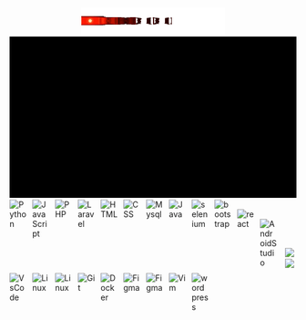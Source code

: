 <div align="center">
  <img src="./line2.gif" width="50%"/>
</div>

<img src="./header.gif" />

<br />
<img align="left" alt="Python" width="30px" style="padding-right:10px; padding-bottom:10px" src="https://cdn.jsdelivr.net/gh/devicons/devicon/icons/python/python-original.svg" />
<img align="left" alt="JavaScript" width="30px" style="padding-right:10px; padding-bottom:10px" src="https://cdn.jsdelivr.net/gh/devicons/devicon/icons/javascript/javascript-plain.svg" />
<img align="left" alt="PHP" width="30px" style="padding-right:10px; padding-bottom:10px" src="https://cdn.jsdelivr.net/gh/devicons/devicon/icons/php/php-plain.svg" />
<img align="left" alt="Laravel" width="30px" style="padding-right:10px; padding-bottom:10px" src="https://cdn.jsdelivr.net/gh/devicons/devicon/icons/laravel/laravel-plain.svg" />
<img align="left" alt="HTML" width="30px" style="padding-right:10px; padding-bottom:10px" src="https://cdn.jsdelivr.net/gh/devicons/devicon/icons/html5/html5-plain.svg" />
<img align="left" alt="CSS" width="30px" style="padding-right:10px; padding-bottom:10px" src="https://cdn.jsdelivr.net/gh/devicons/devicon/icons/css3/css3-plain.svg" />
<img align="left" alt="Mysql" width="30px" style="padding-right:10px; padding-bottom:10px" src="https://cdn.jsdelivr.net/gh/devicons/devicon/icons/mysql/mysql-original-wordmark.svg" />
<img align="left" alt="Java" width="30px" style="padding-right:10px; padding-bottom:10px" src="https://cdn.jsdelivr.net/gh/devicons/devicon/icons/java/java-original.svg"/>
<img align="left" alt="selenium" width="30px" style="padding-right:10px; padding-bottom:10px" src="https://cdn.jsdelivr.net/gh/devicons/devicon/icons/solidity/solidity-plain.svg"/>
<img align="left" alt="bootstrap" width="30px" style="padding-right:10px; padding-bottom:10px" src="https://cdn.jsdelivr.net/gh/devicons/devicon/icons/bootstrap/bootstrap-original.svg"/>
<br />
<img align="left" alt="react" width="30px" style="padding-right:10px; padding-bottom:10px" src="https://cdn.jsdelivr.net/gh/devicons/devicon/icons/react/react-original.svg"/>
<br />
<img align="left" alt="AndroidStudio" width="30px" style="padding-right:10px; padding-bottom:10px" src="https://cdn.jsdelivr.net/gh/devicons/devicon/icons/androidstudio/androidstudio-original.svg" />
<img align="left" alt="VsCode" width="30px" style="padding-right:10px; padding-bottom:10px" src="https://cdn.jsdelivr.net/gh/devicons/devicon/icons/vscode/vscode-original.svg" />
<img align="left" alt="Linux" width="30px" style="padding-right:10px; padding-bottom:10px" src="https://cdn.jsdelivr.net/gh/devicons/devicon/icons/linux/linux-original.svg" />
<img align="left" alt="Linux" width="30px" style="padding-right:10px; padding-bottom:10px" src="https://cdn.jsdelivr.net/gh/devicons/devicon/icons/ubuntu/ubuntu-plain.svg" />
<img align="left" alt="Git" width="30px" style="padding-right:10px; padding-bottom:10px" src="https://cdn.jsdelivr.net/gh/devicons/devicon/icons/git/git-original.svg" />
<img align="left" alt="Docker" width="30px" style="padding-right:10px; padding-bottom:10px" src="https://cdn.jsdelivr.net/gh/devicons/devicon/icons/npm/npm-original-wordmark.svg" />
<img align="left" alt="Figma" width="30px" style="padding-right:10px; padding-bottom:10px" src="https://cdn.jsdelivr.net/gh/devicons/devicon/icons/figma/figma-original.svg" />
<img align="left" alt="Figma" width="30px" style="padding-right:10px; padding-bottom:10px" src="https://cdn.jsdelivr.net/gh/devicons/devicon/icons/gimp/gimp-original.svg" />
<img align="left" alt="Vim" width="30px" style="padding-right:10px; padding-bottom:10px" src="https://cdn.jsdelivr.net/gh/devicons/devicon/icons/vim/vim-original.svg" />
<br />
<img align="left" alt="wordpress" width="30px" style="padding-right:10px; padding-bottom:10px" src="https://cdn.jsdelivr.net/gh/devicons/devicon/icons/wordpress/wordpress-original.svg" />
<br /><br />

<div align="center">
  <img  src="https://github-readme-stats.vercel.app/api?username=Thizh&show_icons=true&locale=en&theme=gotham&hide_border=true" />
  <img src="https://github-readme-stats.vercel.app/api/top-langs?username=Thizh&show_icons=true&locale=en&layout=compact&theme=gotham&hide_border=true" />
</div>
